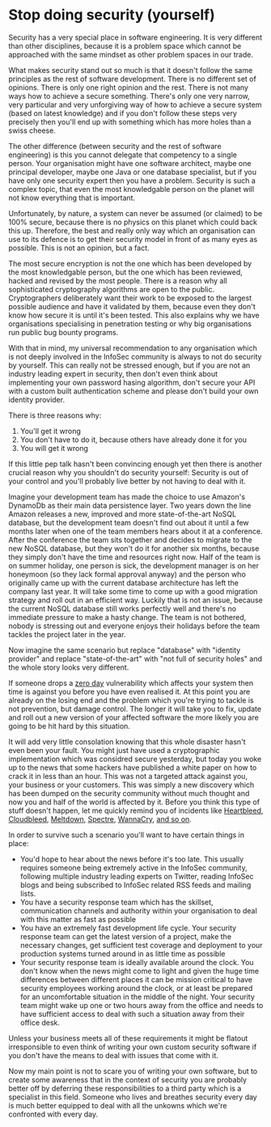 <!--
	Tags: security cryptography
-->

# Stop doing security (yourself)

Security has a very special place in software engineering. It is very different than other disciplines, because it is a problem space which cannot be approached with the same mindset as other problem spaces in our trade.

What makes security stand out so much is that it doesn't follow the same principles as the rest of software development. There is no different set of opinions. There is only one right opinion and the rest. There is not many ways how to achieve a secure something. There's only one very narrow, very particular and very unforgiving way of how to achieve a secure system (based on latest knowledge) and if you don't follow these steps very precisely then you'll end up with something which has more holes than a swiss cheese.

The other difference (between security and the rest of software engineering) is this you cannot delegate that competency to a single person. Your organisation might have one software architect, maybe one principal developer, maybe one Java or one database specialist, but if you have only one security expert then you have a problem. Security is such a complex topic, that even the most knowledgable person on the planet will not know everything that is important.

Unfortunately, by nature, a system can never be assumed (or claimed) to be 100% secure, because there is no physics on this planet which could back this up. Therefore, the best and really only way which an organisation can use to its defence is to get their security model in front of as many eyes as possible. This is not an opinion, but a fact.

The most secure encryption is not the one which has been developed by the most knowledgable person, but the one which has been reviewed, hacked and revised by the most people. There is a reason why all sophisticated cryptography algorithms are open to the public. Cryptographers deliberately want their work to be exposed to the largest possible audience and have it validated by them, because even they don't know how secure it is until it's been tested. This also explains why we have organisations specialising in penetration testing or why big organisations run public bug bounty programs.

With that in mind, my universal recommendation to any organisation which is not deeply involved in the InfoSec community is always to not do security by yourself. This can really not be stressed enough, but if you are not an industry leading expert in security, then don't even think about implementing your own password hasing algorithm, don't secure your API with a custom built authentication scheme and please don't build your own identity provider.

There is three reasons why:

1. You'll get it wrong
2. You don't have to do it, because others have already done it for you
3. You will get it wrong

If this little pep talk hasn't been convincing enough yet then there is another crucial reason why you shouldn't do security yourself: Security is out of your control and you'll probably live better by not having to deal with it.

Imagine your development team has made the choice to use Amazon's DynamoDb as their main data persistence layer. Two years down the line Amazon releases a new, improved and more state-of-the-art NoSQL database, but the development team doesn't find out about it until a few months later when one of the team members hears about it at a conference. After the conference the team sits together and decides to migrate to the new NoSQL database, but they won't do it for another six months, because they simply don't have the time and resources right now. Half of the team is on summer holiday, one person is sick, the development manager is on her honeymoon (so they lack formal approval anyway) and the person who originally came up with the current database architecture has left the company last year. It will take some time to come up with a good migration strategy and roll out in an efficient way. Luckily that is not an issue, because the current NoSQL database still works perfectly well and there's no immediate pressure to make a hasty change. The team is not bothered, nobody is stressing out and everyone enjoys their holidays before the team tackles the project later in the year.

Now imagine the same scenario but replace "database" with "identity provider" and replace "state-of-the-art" with "not full of security holes" and the whole story looks very different.

If someone drops a [zero day](https://en.wikipedia.org/wiki/Zero-day_(computing)) vulnerability which affects your system then time is against you before you have even realised it. At this point you are already on the losing end and the problem which you're trying to tackle is not prevention, but damage control. The longer it will take you to fix, update and roll out a new version of your affected software the more likely you are going to be hit hard by this situation.

It will add very little consolation knowing that this whole disaster hasn't even been your fault. You might just have used a cryptographic implementation which was considred secure yesterday, but today you woke up to the news that some hackers have published a white paper on how to crack it in less than an hour. This was not a targeted attack against you, your business or your customers. This was simply a new discovery which has been dumped on the security community without much thought and now you and half of the world is affected by it. Before you think this type of stuff doesn't happen, let me quickly remind you of incidents like [Heartbleed](http://heartbleed.com/), [Cloudbleed](https://en.wikipedia.org/wiki/Cloudbleed), [Meltdown](https://meltdownattack.com/), [Spectre](https://spectreattack.com/), [WannaCry](https://en.wikipedia.org/wiki/WannaCry_ransomware_attack), [and so on](https://krebsonsecurity.com/tag/zero-day/).

In order to survive such a scenario you'll want to have certain things in place:

- You'd hope to hear about the news before it's too late. This usually requires someone being extremely active in the InfoSec community, following multiple industry leading experts on Twitter, reading InfoSec blogs and being subscribed to InfoSec related RSS feeds and mailing lists.
- You have a security response team which has the skillset, communication channels and authority within your organisation to deal with this matter as fast as possible
- You have an extremely fast development life cycle. Your security response team can get the latest version of a project, make the necessary changes, get sufficient test coverage and deployment to your production systems turned around in as little time as possible
- Your security response team is ideally available around the clock. You don't know when the news might come to light and given the huge time differences between different places it can be mission critical to have security employees working around the clock, or at least be prepared for an uncomfortable situation in the middle of the night. Your security team might wake up one or two hours away from the office and needs to have sufficient access to deal with such a situation away from their office desk.

Unless your business meets all of these requirements it might be flatout irresponsible to even think of writing your own custom security software if you don't have the means to deal with issues that come with it.

Now my main point is not to scare you of writing your own software, but to create some awareness that in the context of security you are probably better off by deferring these responsibilities to a third party which is a specialist in this field. Someone who lives and breathes security every day is much better equipped to deal with all the unkowns which we're confronted with every day.